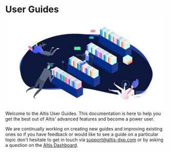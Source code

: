 # User Guides

![](./assets/banner-welcome.png)

Welcome to the Altis User Guides. This documentation is here to help you get the best out of Altis' advanced features and become a power user.

We are continually working on creating new guides and improving existing ones so if you have feedback or would like to see a guide on a particular topic don't hesitate to get in touch via [support@altis-dxp.com](mailto://support@altis-dxp.com) or by asking a question on the [Altis Dashboard](https://dashboard.altis-dxp.com/#/support/new/question).
